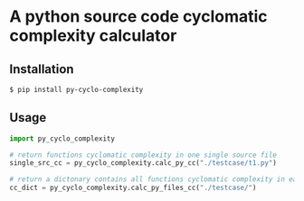 # A python source code cyclomatic complexity calculator

## Installation

```bash
$ pip install py-cyclo-complexity
```

## Usage
```python
import py_cyclo_complexity

# return functions cyclomatic complexity in one single source file
single_src_cc = py_cyclo_complexity.calc_py_cc("./testcase/t1.py")

# return a dictonary contains all functions cyclomatic complexity in each file
cc_dict = py_cyclo_complexity.calc_py_files_cc("./testcase/")

```
